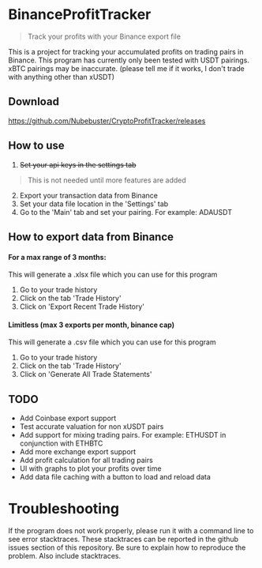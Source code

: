 # BinanceProfitTracker
> Track your profits with your Binance export file

This is a project for tracking your accumulated profits on trading pairs in Binance.
This program has currently only been tested with USDT pairings. xBTC pairings may be inaccurate. (please tell me if it works, I don't trade with anything other than xUSDT)

## Download
https://github.com/Nubebuster/CryptoProfitTracker/releases
## How to use
1. ~~Set your api keys in the settings tab~~
> This is not needed until more features are added
2. Export your transaction data from Binance
3. Set your data file location in the 'Settings' tab
4. Go to the 'Main' tab and set your pairing. For example: ADAUSDT

## How to export data from Binance

#### For a max range of 3 months:
This will generate a .xlsx file which you can use for this program
1. Go to your trade history
2. Click on the tab 'Trade History'
3. Click on 'Export Recent Trade History'


#### Limitless (max 3 exports per month, binance cap)
This will generate a .csv file which you can use for this program
1. Go to your trade history
2. Click on the tab 'Trade History'
3. Click on 'Generate All Trade Statements'


## TODO
- Add Coinbase export support
- Test accurate valuation for non xUSDT pairs
- Add support for mixing trading pairs. For example: ETHUSDT in conjunction with ETHBTC
- Add more exchange export support
- Add profit calculation for all trading pairs
- UI with graphs to plot your profits over time
- Add data file caching with a button to load and reload data
# Troubleshooting
If the program does not work properly, please run it with a command line to see error stacktraces. 
These stacktraces can be reported in the github issues section of this repository. 
Be sure to explain how to reproduce the problem. Also include stacktraces.